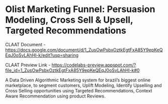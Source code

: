 # Olist Marketing Funnel: Persuasion Modeling, Cross Sell & Upsell, Targeted Recommendations



CLAAT Document - https://docs.google.com/document/d/1_ZusOwPsbxOztkEgtFxA85Y9epKeQEqJ0oSvLAhHl-k/edit?usp=sharing

CLAAT Preview Link - https://codelabs-preview.appspot.com/?file_id=1_ZusOwPsbxOztkEgtFxA85Y9epKeQEqJ0oSvLAhHl-k#0


A Data Driven Algorithmic Marketing system for brazil’s biggest online marketplace, to segment customers, Uplift Modeling, Identify Upselling and Cross Selling opportunities using Targeted Recommendations, Context Aware Recommendation using product Reviews. 